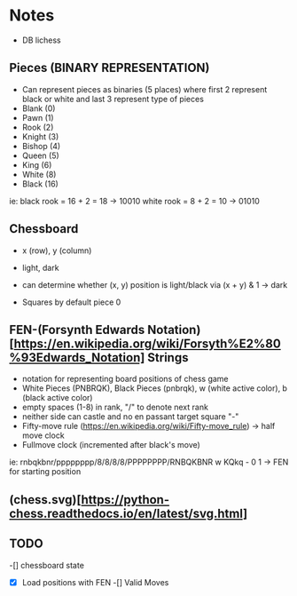 # Notes
- DB lichess


## Pieces (BINARY REPRESENTATION)
- Can represent pieces as binaries (5 places) where first 2 represent black or white and last 3 represent type of pieces
- Blank (0)
- Pawn (1)
- Rook (2)
- Knight (3)
- Bishop (4)
- Queen (5)
- King (6)
- White (8)
- Black (16)

ie: black rook = 16 + 2 = 18 -> 10010
    white rook = 8 + 2 = 10 -> 01010

## Chessboard
- x (row), y (column)
- light, dark
- can determine whether (x, y) position is light/black via 
(x + y) & 1 -> dark

- Squares by default piece 0

## FEN-(Forsynth Edwards Notation)[https://en.wikipedia.org/wiki/Forsyth%E2%80%93Edwards_Notation] Strings
- notation for representing board positions of chess game
- White Pieces (PNBRQK), Black Pieces (pnbrqk), w (white active color), b (black active color)
- empty spaces (1-8) in rank, "/" to denote next rank
- neither side can castle and no en passant target square "-"
- Fifty-move rule (https://en.wikipedia.org/wiki/Fifty-move_rule) -> half move clock
- Fullmove clock (incremented after black's move)

ie:
rnbqkbnr/pppppppp/8/8/8/8/PPPPPPPP/RNBQKBNR w KQkq - 0 1
-> FEN for starting position

## (chess.svg)[https://python-chess.readthedocs.io/en/latest/svg.html]


## TODO
-[] chessboard state
-[x] Load positions with FEN
-[] Valid Moves

